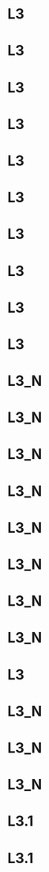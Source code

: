 # L3
# L3
# L3
# L3
# L3
# L3
# L3
# L3
# L3
# L3
# L3_N
# L3_N
# L3_N
# L3_N
# L3_N
# L3_N
# L3_N
# L3_N
# L3
# L3_N
# L3_N
# L3_N
# L3.1
# L3.1
